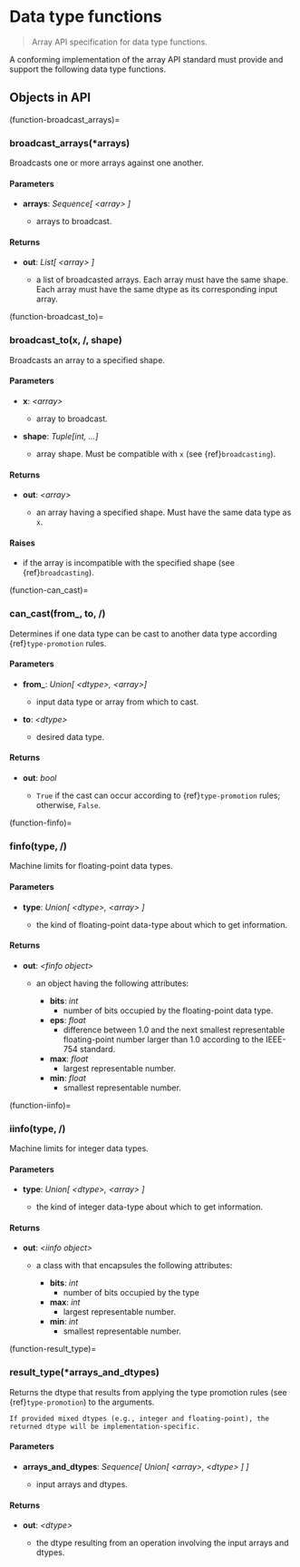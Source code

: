 # Data type functions

> Array API specification for data type functions.

A conforming implementation of the array API standard must provide and support the following data type functions.

<!-- NOTE: please keep the constants in alphabetical order -->

## Objects in API
(function-broadcast_arrays)=
### broadcast_arrays(*arrays)

Broadcasts one or more arrays against one another.

#### Parameters

-   **arrays**: _Sequence\[ &lt;array&gt; ]_

    -   arrays to broadcast.

#### Returns

-   **out**: _List\[ &lt;array&gt; ]_

    -   a list of broadcasted arrays. Each array must have the same shape. Each array must have the same dtype as its corresponding input array.

(function-broadcast_to)=
### broadcast_to(x, /, shape)

Broadcasts an array to a specified shape.

#### Parameters

-   **x**: _&lt;array&gt;_

    -   array to broadcast.

-   **shape**: _Tuple\[int, ...]_

    -   array shape. Must be compatible with `x` (see {ref}`broadcasting`).

#### Returns

-   **out**: _&lt;array&gt;_

    -   an array having a specified shape. Must have the same data type as `x`.

#### Raises

-   if the array is incompatible with the specified shape (see {ref}`broadcasting`).

(function-can_cast)=
### can_cast(from_, to, /)

Determines if one data type can be cast to another data type according {ref}`type-promotion` rules.

#### Parameters

-   **from_**: _Union\[ &lt;dtype&gt;, &lt;array&gt;]_

    -   input data type or array from which to cast.

-   **to**: _&lt;dtype&gt;_

    -   desired data type.

#### Returns

-   **out**: _bool_

    -   `True` if the cast can occur according to {ref}`type-promotion` rules; otherwise, `False`.

(function-finfo)=
### finfo(type, /)

Machine limits for floating-point data types.

#### Parameters

-   **type**: _Union\[ &lt;dtype&gt;, &lt;array&gt; ]_

    -   the kind of floating-point data-type about which to get information.

#### Returns

-   **out**: _&lt;finfo object&gt;_

    -   an object having the following attributes:

        -   **bits**: _int_
            -   number of bits occupied by the floating-point data type.
        -   **eps**: _float_
            -   difference between 1.0 and the next smallest representable floating-point number larger than 1.0 according to the IEEE-754 standard.
        -   **max**: _float_
            -   largest representable number.
        -   **min**: _float_
            -   smallest representable number.

(function-iinfo)=
### iinfo(type, /)

Machine limits for integer data types.

#### Parameters

-   **type**: _Union\[ &lt;dtype&gt;, &lt;array&gt; ]_

    -   the kind of integer data-type about which to get information.

#### Returns

-   **out**: _&lt;iinfo object&gt;_

    -   a class with that encapsules the following attributes:

        -   **bits**: _int_
            -   number of bits occupied by the type
        -   **max**: _int_
            -   largest representable number.
        -   **min**: _int_
            -   smallest representable number.

(function-result_type)=
### result_type(*arrays_and_dtypes)

Returns the dtype that results from applying the type promotion rules
(see {ref}`type-promotion`) to the arguments.

```{note}
If provided mixed dtypes (e.g., integer and floating-point), the returned dtype will be implementation-specific.
```

#### Parameters

-   **arrays_and_dtypes**: _Sequence\[ Union\[ &lt;array&gt;, &lt;dtype&gt; \] \]_

    -   input arrays and dtypes.

#### Returns

-   **out**: _&lt;dtype&gt;_

    -   the dtype resulting from an operation involving the input arrays and dtypes.

